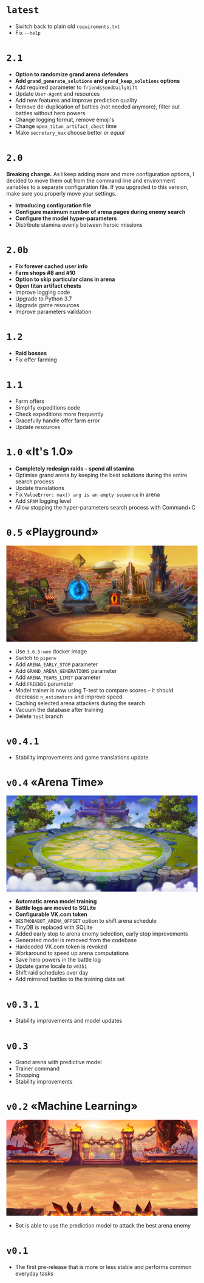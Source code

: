# `latest`

* Switch back to plain old `requirements.txt`
* Fix `--help`

# `2.1`

* **Option to randomize grand arena defenders**
* **Add `grand_generate_solutions` and `grand_keep_solutions` options**
* Add required parameter to `friendsSendDailyGift`
* Update `User-Agent` and resources
* Add new features and improve prediction quality
* Remove de-duplication of battles (not needed anymore), filter out battles without hero powers
* Change logging format, remove emoji's
* Change `open_titan_artifact_chest` time
* Make `secretary_max` choose better _or equal_

# `2.0`

**Breaking change.** As I keep adding more and more configuration options, I decided to move them out from the command line and environment variables to a separate configuration file. If you upgraded to this version, make sure you properly move your settings.

* **Introducing configuration file**
* **Configure maximum number of arena pages during enemy search**
* **Configure the model hyper-parameters**
* Distribute stamina evenly between heroic missions

# `2.0b`

* **Fix forever cached user info**
* **Farm shops #8 and #10**
* **Option to skip particular clans in arena**
* **Open titan artifact chests**
* Improve logging code
* Upgrade to Python 3.7
* Upgrade game resources
* Improve parameters validation

# `1.2`

* **Raid bosses**
* Fix offer farming

# `1.1`

* Farm offers
* Simplify expeditions code
* Check expeditions more frequently
* Gracefully handle offer farm error
* Update resources

# `1.0` «It's 1.0»

* **Completely redesign raids – spend all stamina**
* Optimise grand arena by keeping the best solutions during the entire search process
* Update translations
* Fix `ValueError: max() arg is an empty sequence` in arena
* Add `SPAM` logging level
* Allow stopping the hyper-parameters search process with Command+C

# `0.5` «Playground»

![](resources/strongford.jpg)

* Use `3.6.5-wee` docker image
* Switch to `pipenv`
* Add `ARENA_EARLY_STOP` parameter
* Add `GRAND_ARENA_GENERATIONS` parameter
* Add `ARENA_TEAMS_LIMIT` parameter
* Add `FRIENDS` parameter
* Model trainer is now using T-test to compare scores – it should decrease `n_estimators` and improve speed
* Caching selected arena attackers during the search
* Vacuum the database after training
* Delete `test` branch

# `v0.4.1`

* Stability improvements and game translations update

# `v0.4` «Arena Time»

![](resources/gw_arena_heroes.jpg)

* **Automatic arena model training**
* **Battle logs are moved to SQLite**
* **Configurable VK.com token**
* `BESTMOBABOT_ARENA_OFFSET` option to shift arena schedule
* TinyDB is replaced with SQLite
* Added early stop to arena enemy selection, early stop improvements
* Generated model is removed from the codebase
* Hardcoded VK.com token is revoked
* Workaround to speed up arena computations
* Save hero powers in the battle log
* Update game locale to `v0351`
* Shift raid schedules over day
* Add mirrored battles to the training data set

# `v0.3.1`

* Stability improvements and model updates

# `v0.3`

* Grand arena with predictive model
* Trainer command
* Shopping
* Stability improvements

# `v0.2` «Machine Learning»

![](resources/arena.png)

* Bot is able to use the prediction model to attack the best arena enemy

# `v0.1`

* The first pre-release that is more or less stable and performs common everyday tasks
